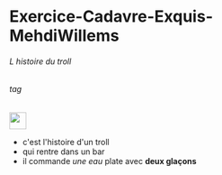 # Exercice-Cadavre-Exquis-MehdiWillems

###### L histoire du troll <h6> tag

<img src="https://media.giphy.com/media/4J5AbUY4LmagU/giphy.gif" width="30" height="30" />

* c'est l'histoire d'un troll 
* qui rentre dans un bar
* il commande *une eau* plate avec __deux glaçons__


